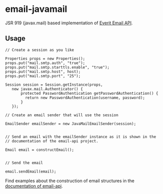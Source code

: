 # email-javamail

JSR 919 (javax.mail) based implementation of [Everit Email API][1].

## Usage

    // Create a session as you like
    
    Properties props = new Properties();
    props.put("mail.smtp.auth", "true");
    props.put("mail.smtp.starttls.enable", "true");
    props.put("mail.smtp.host", host);
    props.put("mail.smtp.port", "25");
    
    Session session = Session.getInstance(props,
       new javax.mail.Authenticator() {
           protected PasswordAuthentication getPasswordAuthentication() {
             return new PasswordAuthentication(username, password);
           }
       });
    
    // Create an email sender that will use the session
    
    EmailSender emailSender = new JavaMailEmailSender(session);
    
    
    // Send an email with the emailSender instance as it is shown in the
    // documentation of the email-api project.
    
    Email email = constructEmail();
    
    
    // Send the email
    
    email.sendEmail(email);

Find examples about the construction of email structures in the [documentation of email-api][1].

[1]: https://github.com/everit-org/email-api/
